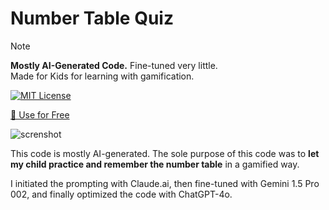 # Number Table Quiz

> [!NOTE]
> **Mostly AI-Generated Code.** Fine-tuned very little.<br/>
> Made for Kids for learning with gamification.

[![MIT License](https://img.shields.io/badge/License-MIT-green.svg)](https://choosealicense.com/licenses/mit/)

[🍥 Use for Free](https://mayeenulislam.github.io/number-table-quiz)

![screnshot](https://github.com/user-attachments/assets/dafa16b4-e706-46d9-9832-51f1d562178a)

This code is mostly AI-generated. The sole purpose of this code was to **let my child practice and remember the number table** in a gamified way.

I initiated the prompting with Claude.ai, then fine-tuned with Gemini 1.5 Pro 002, and finally optimized the code with ChatGPT-4o.
